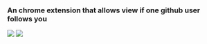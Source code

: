 ### An chrome extension that allows view if one github user follows you
![](https://i.imgur.com/e1fjtjk.png)
![](https://i.imgur.com/jMUelv3.png)